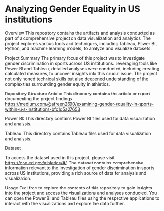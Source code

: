 # Analyzing Gender Equality in US institutions

Overview
This repository contains the artifacts and analysis conducted as part of a comprehensive project on data visualization and analytics. The project explores various tools and techniques, including Tableau, Power BI, Python, and machine learning models, to analyze and visualize datasets.

Project Summary
The primary focus of this project was to investigate gender discrimination in sports across US institutions. Leveraging tools like Power BI and Tableau, detailed analyses were conducted, including creating calculated measures, to uncover insights into this crucial issue. The project not only honed technical skills but also deepened understanding of the complexities surrounding gender equity in athletics.

Repository Structure
Article: This directory contains the article or report documenting the project findings https://medium.com/@afreen2690/examining-gender-equality-in-sports-within-u-s-institutions-bfc1d5a27653

Power BI: This directory contains Power BI files used for data visualization and analysis.

Tableau: This directory contains Tableau files used for data visualization and analysis.

Dataset

To access the dataset used in this project, please visit https://ope.ed.gov/athletics/#/. The dataset contains comprehensive information relevant to the investigation of gender discrimination in sports across US institutions, providing a rich source of data for analysis and visualization. 

Usage
Feel free to explore the contents of this repository to gain insights into the project and access the visualizations and analyses conducted. You can open the Power BI and Tableau files using the respective applications to interact with the visualizations and explore the data further.
